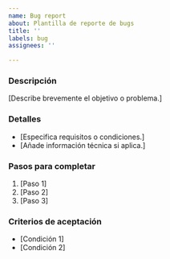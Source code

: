 ```yaml
---
name: Bug report
about: Plantilla de reporte de bugs
title: ''
labels: bug
assignees: ''

---
```


### Descripción
[Describe brevemente el objetivo o problema.]

### Detalles
- [Especifica requisitos o condiciones.]
- [Añade información técnica si aplica.]

### Pasos para completar
1. [Paso 1]
2. [Paso 2]
3. [Paso 3]

### Criterios de aceptación
- [Condición 1]
- [Condición 2]
